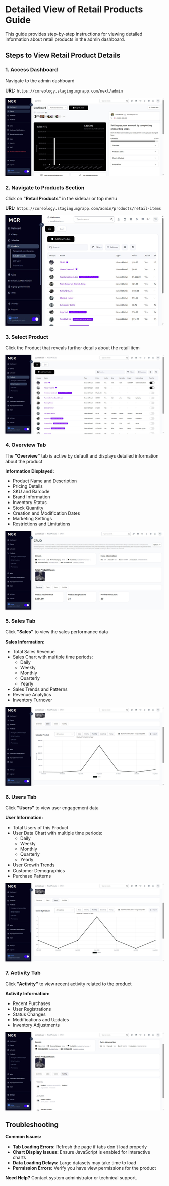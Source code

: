 # Detailed View of Retail Products Guide

This guide provides step-by-step instructions for viewing detailed information about retail products in the admin dashboard.

## Steps to View Retail Product Details

### 1. Access Dashboard

Navigate to the admin dashboard

**URL:** `https://coreology.staging.mgrapp.com/next/admin`

![Admin Dashboard](images/dashboard.png)

### 2. Navigate to Products Section

Click on **"Retail Products"** in the sidebar or top menu

**URL:** `https://coreology.staging.mgrapp.com/admin/products/retail-items`

![Retail Products Section](images/retail-section.png)

### 3. Select Product

Click the Product that reveals further details about the retail item

![Select Product](images/retail-add-new-product.png)

### 4. Overview Tab

The **"Overview"** tab is active by default and displays detailed information about the product

**Information Displayed:**
- Product Name and Description
- Pricing Details
- SKU and Barcode
- Brand Information
- Inventory Status
- Stock Quantity
- Creation and Modification Dates
- Marketing Settings
- Restrictions and Limitations

![Overview Tab](images/retail-overview.png)

### 5. Sales Tab

Click **"Sales"** to view the sales performance data

**Sales Information:**
- Total Sales Revenue
- Sales Chart with multiple time periods:
  - Daily
  - Weekly
  - Monthly
  - Quarterly
  - Yearly
- Sales Trends and Patterns
- Revenue Analytics
- Inventory Turnover

![Sales Tab](images/retail-sales.png)

### 6. Users Tab

Click **"Users"** to view user engagement data

**User Information:**
- Total Users of this Product
- User Data Chart with multiple time periods:
  - Daily
  - Weekly
  - Monthly
  - Quarterly
  - Yearly
- User Growth Trends
- Customer Demographics
- Purchase Patterns

![Users Tab](images/retail-users.png)

### 7. Activity Tab

Click **"Activity"** to view recent activity related to the product

**Activity Information:**
- Recent Purchases
- User Registrations
- Status Changes
- Modifications and Updates
- Inventory Adjustments

![Activity Tab](images/retail-activity.png)

## Troubleshooting

**Common Issues:**
- **Tab Loading Errors:** Refresh the page if tabs don't load properly
- **Chart Display Issues:** Ensure JavaScript is enabled for interactive charts
- **Data Loading Delays:** Large datasets may take time to load
- **Permission Errors:** Verify you have view permissions for the product

**Need Help?** Contact system administrator or technical support. 